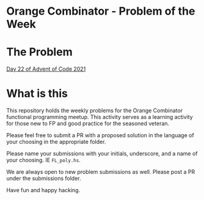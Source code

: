 # Orange Combinator - Problem of the Week

# The Problem

[Day 22 of Advent of Code 2021](https://adventofcode.com/2021/day/22)

# What is this

This repository holds the weekly problems for the Orange Combinator functional programming meetup. This activity serves as a learning activity for those new to FP and good practice for the seasoned veteran.

Please feel free to submit a PR with a proposed solution in the language of your choosing in the appropriate folder.

Please name your submissions with your initials, underscore, and a name of your choosing. IE `FL_poly.hs`.

We are always open to new problem submissions as well. Please post a PR under the submissions folder.

Have fun and happy hacking.
